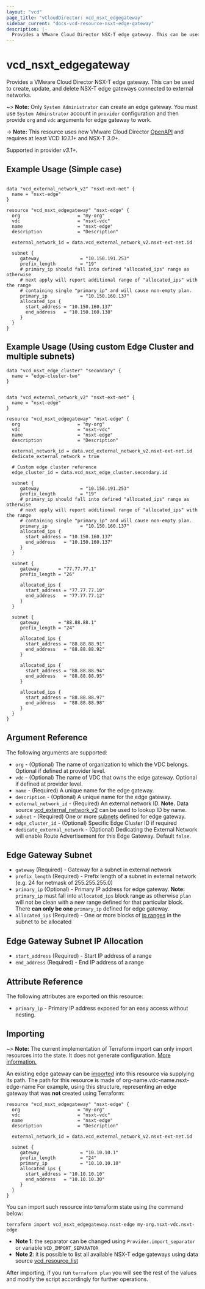 ```yaml
---
layout: "vcd"
page_title: "vCloudDirector: vcd_nsxt_edgegateway"
sidebar_current: "docs-vcd-resource-nsxt-edge-gateway"
description: |-
  Provides a VMware Cloud Director NSX-T edge gateway. This can be used to create, update, and delete NSX-T edge gateways connected to external networks.
---
```


# vcd\_nsxt\_edgegateway

Provides a VMware Cloud Director NSX-T edge gateway. This can be used to create, update, and delete NSX-T edge gateways connected
to external networks.

~> **Note:** Only `System Administrator` can create an edge gateway.
You must use `System Adminstrator` account in `provider` configuration
and then provide `org` and `vdc` arguments for edge gateway to work.

-> **Note:** This resource uses new VMware Cloud Director
[OpenAPI](https://code.vmware.com/docs/11982/getting-started-with-vmware-cloud-director-openapi) and
requires at least VCD *10.1.1+* and NSX-T *3.0+*.

Supported in provider *v3.1+*.

## Example Usage (Simple case)

```hcl

data "vcd_external_network_v2" "nsxt-ext-net" {
  name = "nsxt-edge"
}

resource "vcd_nsxt_edgegateway" "nsxt-edge" {
  org                     = "my-org"
  vdc                     = "nsxt-vdc"
  name                    = "nsxt-edge"
  description             = "Description"

  external_network_id = data.vcd_external_network_v2.nsxt-ext-net.id

  subnet {
     gateway               = "10.150.191.253"
     prefix_length         = "19"
     # primary_ip should fall into defined "allocated_ips" range as otherwise
     # next apply will report additional range of "allocated_ips" with the range
     # containing single "primary_ip" and will cause non-empty plan.
     primary_ip            = "10.150.160.137"
     allocated_ips {
       start_address = "10.150.160.137"
       end_address   = "10.150.160.138"
     }
  }
}
```

## Example Usage (Using custom Edge Cluster and multiple subnets)

```hcl
data "vcd_nsxt_edge_cluster" "secondary" {
  name = "edge-cluster-two"
}


data "vcd_external_network_v2" "nsxt-ext-net" {
  name = "nsxt-edge"
}

resource "vcd_nsxt_edgegateway" "nsxt-edge" {
  org                     = "my-org"
  vdc                     = "nsxt-vdc"
  name                    = "nsxt-edge"
  description             = "Description"

  external_network_id = data.vcd_external_network_v2.nsxt-ext-net.id
  dedicate_external_network = true

  # Custom edge cluster reference
  edge_cluster_id = data.vcd_nsxt_edge_cluster.secondary.id

  subnet {
     gateway               = "10.150.191.253"
     prefix_length         = "19"
     # primary_ip should fall into defined "allocated_ips" range as otherwise
     # next apply will report additional range of "allocated_ips" with the range
     # containing single "primary_ip" and will cause non-empty plan.
     primary_ip            = "10.150.160.137"
     allocated_ips {
       start_address = "10.150.160.137"
       end_address   = "10.150.160.137"
     }
  }

  subnet {
     gateway       = "77.77.77.1"
     prefix_length = "26"

     allocated_ips {
       start_address = "77.77.77.10"
       end_address   = "77.77.77.12"
     }
  }

  subnet {
     gateway       = "88.88.88.1"
     prefix_length = "24"

     allocated_ips {
       start_address = "88.88.88.91"
       end_address   = "88.88.88.92"
     }

     allocated_ips {
       start_address = "88.88.88.94"
       end_address   = "88.88.88.95"
     }

     allocated_ips {
       start_address = "88.88.88.97"
       end_address   = "88.88.88.98"
     }
  }
}
```


## Argument Reference

The following arguments are supported:

* `org` - (Optional) The name of organization to which the VDC belongs. Optional if defined at provider level.
* `vdc` - (Optional) The name of VDC that owns the edge gateway. Optional if defined at provider level.
* `name` - (Required) A unique name for the edge gateway.
* `description` - (Optional) A unique name for the edge gateway.
* `external_network_id` - (Required) An external network ID. **Note.** Data source [vcd_external_network_v2](/docs/providers/vcd/d/external_network_v2.html)
can be used to lookup ID by name.
* `subnet` - (Required) One or more [subnets](#edgegateway-subnet) defined for edge gateway.
* `edge_cluster_id` - (Optional) Specific Edge Cluster ID if required
* `dedicate_external_network` - (Optional) Dedicating the External Network will enable Route Advertisement for this Edge Gateway. Default `false`.

<a id="edgegateway-subnet"></a>
## Edge Gateway Subnet

* `gateway` (Required) - Gateway for a subnet in external network
* `prefix_length` (Required) - Prefix length of a subnet in external network (e.g. 24 for netmask of 255.255.255.0)
* `primary_ip` (Optional) - Primary IP address for edge gateway. **Note:** `primary_ip` must fall into `allocated_ips`
block range as otherwise `plan` will not be clean with a new range defined for that particular block. There __can only
be one__ `primary_ip` defined for edge gateway.
* `allocated_ips` (Required) - One or more blocks of [ip ranges](#edgegateway-subnet-ip-allocation) in the subnet to be
allocated

<a id="edgegateway-subnet-ip-allocation"></a>
## Edge Gateway Subnet IP Allocation

* `start_address` (Required) - Start IP address of a range
* `end_address` (Required) - End IP address of a range


## Attribute Reference

The following attributes are exported on this resource:

* `primary_ip` - Primary IP address exposed for an easy access without nesting.


## Importing

~> **Note:** The current implementation of Terraform import can only import resources into the state. It does not generate
configuration. [More information.][docs-import]

An existing edge gateway can be [imported][docs-import] into this resource via supplying its path.
The path for this resource is made of org-name.vdc-name.nsxt-edge-name
For example, using this structure, representing an edge gateway that was **not** created using Terraform:

```hcl
resource "vcd_nsxt_edgegateway" "nsxt-edge" {
  org                     = "my-org"
  vdc                     = "nsxt-vdc"
  name                    = "nsxt-edge"
  description             = "Description"

  external_network_id = data.vcd_external_network_v2.nsxt-ext-net.id

  subnet {
     gateway               = "10.10.10.1"
     prefix_length         = "24"
     primary_ip            = "10.10.10.10"
     allocated_ips {
       start_address = "10.10.10.10"
       end_address   = "10.10.10.30"
     }
  }
}
```

You can import such resource into terraform state using the command below:

```
terraform import vcd_nsxt_edgegateway.nsxt-edge my-org.nsxt-vdc.nsxt-edge
```

* **Note 1**: the separator can be changed using `Provider.import_separator` or variable `VCD_IMPORT_SEPARATOR`
* **Note 2**: it is possible to list all available NSX-T edge gateways using data source [vcd_resource_list](/docs/providers/vcd/d/resource_list.html#vcd_nsxt_edgegateway)

[docs-import]:https://www.terraform.io/docs/import/

After importing, if you run `terraform plan` you will see the rest of the values and modify the script accordingly for
further operations.
